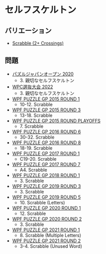 # セルフスケルトン

## バリエーション
- [Scrabble (2+ Crossings)](scrabble_2crossings.md)

## 問題
- [パズルジャパンオープン 2020](../questions/jwpc2020.md)
	- 3\. 親切なセルフスケルトン
- [WPC選抜大会 2022](../questions/jwpc2022.md)
	- 3\. 親切なセルフスケルトン
- [WPF PUZZLE GP 2015 ROUND 1](../questions/wpfpgp2015_1.md)
	- 10-12. Scrabble
- [WPF PUZZLE GP 2015 ROUND 3](../questions/wpfpgp2015_3.md)
	- 13-18. Scrabble
- [WPF PUZZLE GP 2015 ROUND PLAYOFFS](../questions/wpfpgp2015_po.md)
	- 7\. Scrabble
- [WPF PUZZLE GP 2016 ROUND 6](../questions/wpfpgp2016_6.md)
	- 30-32. Scrabble
- [WPF PUZZLE GP 2016 ROUND 8](../questions/wpfpgp2016_8.md)
	- 18-19. Scrabble
- [WPF PUZZLE GP 2017 ROUND 1](../questions/wpfpgp2017_1.md)
	- C19-20. Scrabble
- [WPF PUZZLE GP 2017 ROUND 7](../questions/wpfpgp2017_7.md)
	- A4. Scrabble
- [WPF PUZZLE GP 2018 ROUND 1](../questions/wpfpgp2018_1.md)
	- 3\. Scrabble
- [WPF PUZZLE GP 2019 ROUND 3](../questions/wpfpgp2019_3.md)
	- 3\. Scrabble
- [WPF PUZZLE GP 2019 ROUND 5](../questions/wpfpgp2019_5.md)
	- 10\. Scrabble (Letters)
- [WPF PUZZLE GP 2020 ROUND 1](../questions/wpfpgp2020_1.md)
	- 12\. Scrabble
- [WPF PUZZLE GP 2020 ROUND 2](../questions/wpfpgp2020_2.md)
	- 3\. Scrabble
- [WPF PUZZLE GP 2021 ROUND 1](../questions/wpfpgp2021_1.md)
	- 8\. Scrabble (Multiple Letters)
- [WPF PUZZLE GP 2021 ROUND 2](../questions/wpfpgp2021_2.md)
	- 3-4. Scrabble (Unused Word)
